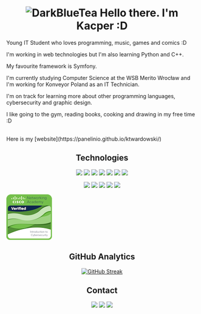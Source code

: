 <h1 align="center"><img src="https://cdn3.emoji.gg/emojis/5961-darkbluetea.gif" width="32px" height="32px" alt="DarkBlueTea"> Hello there. I'm Kacper :D</h1>

<p>Young IT Student who loves programming, music, games and comics :D</p>
<p >I'm working in web technologies but I'm also learning Python and C++.</p>
<p >My favourite framework is Symfony.</p>
<p >I'm currently studying Computer Science at the WSB Merito Wrocław and I'm working for Konveyor Poland as an IT Technician.</p>
<p >I'm on track for learning more about other programming languages, cybersecurity and graphic design.</p>
<p >I like going to the gym, reading books, cooking and drawing in my free time :D</p><br>
Here is my [website](https://panelinio.github.io/ktwardowski/)

</p>

<h2 align="center">Technologies</h2>
<p align="center">
<img src="https://img.shields.io/badge/PYTHON-32ad4b?style=for-the-badge&logo=python&logoColor=ffffff&logoSize=30px"/>
<img src="https://img.shields.io/badge/C%2B%2B-4d8dc9?style=for-the-badge&logo=c%2B%2B&logoColor=ffffff&logoSize=30px"/>
<img src="https://img.shields.io/badge/JAVASCRIPT-f0e918?style=for-the-badge&logoSize=30px&logo=javascript&logoColor=030302"/>
<img src="https://img.shields.io/badge/HTML5-ff7105?style=for-the-badge&logo=html5&logoColor=ffffff&logoSize=30px"/>
<img src="https://img.shields.io/badge/CSS-02d10c?style=for-the-badge&logo=css3&logoColor=ffffff&logoSize=30px"/>
<img src="https://img.shields.io/badge/SYMFONY-40734e?style=for-the-badge&logo=symfony&logoColor=ffffff&logoSize=30px"/>
<img src="https://img.shields.io/badge/MYSQL-3d5ff5?style=for-the-badge&logo=mysql&logoColor=ffffff&logoSize=30px"/>
</p>
<p align="center">
<img src="https://img.shields.io/badge/GIT-ff1428?style=for-the-badge&logo=git&logoColor=ffffff&logoSize=30px"/>
<img src="https://img.shields.io/badge/GITHUB-242426?style=for-the-badge&logo=github&logoColor=ffffff&logoSize=30px"/>
<img src="https://img.shields.io/badge/VISUAL%20STUDIO%20CODE-3838f5?style=for-the-badge&logo=visual-studio-code&logoColor=ffffff&logoSize=30px/">
<img src="https://img.shields.io/badge/PHOTOSHOP-272a73?style=for-the-badge&logo=adobe-photoshop&logoColor=ffffff&logoSize=30px"/>
<img src="https://img.shields.io/badge/ASTRO-37147c?style=for-the-badge&logo=astro&logoColor=ffffff&logoSize=30px"/>
</p>

![Cybersecurity Badge](./Badges/introduction-to-cybersecurity.png)

<h2 align="center">GitHub Analytics</h2>
<p align="center">
  <a href="https://git.io/streak-stats"><img src="https://streak-stats.demolab.com?user=Panelinio&theme=transparent&hide_border=true&card_width=600" alt="GitHub Streak" /></a>
</p>
<h2 align="center">Contact</h2>
<p align="center">
<a href="https://www.linkedin.com/in/kacper-twardowski-a7b0a42a3/"><img src="https://img.shields.io/badge/-Kacper%20Twardowski-0077B5?style=for-the-badge&logo=Linkedin&logoColor=white&logoSize=30px"/></a>
<a href="mailto:kacper.tw150@gmail.com"><img src="https://img.shields.io/badge/-kacper.tw150@gmail.com-D14836?style=for-the-badge&logo=Gmail&logoColor=white&logoSize=30px"/></a>
<a href="https://instagram.com/_ktwardowski_"><img src="https://img.shields.io/badge/-@_ktwardowski_-E4405F?style=for-the-badge&logo=Instagram&logoColor=white&logoSize=30px"/></a>
</p>

